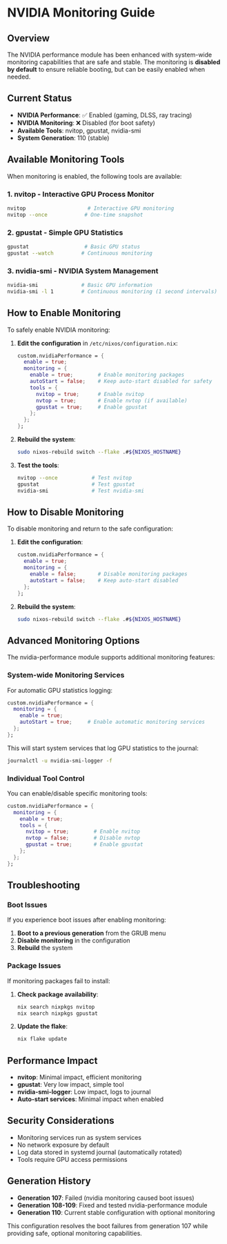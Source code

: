 # NVIDIA Monitoring Guide

## Overview

The NVIDIA performance module has been enhanced with system-wide monitoring capabilities that are safe and stable. The monitoring is **disabled by default** to ensure reliable booting, but can be easily enabled when needed.

## Current Status

- **NVIDIA Performance**: ✅ Enabled (gaming, DLSS, ray tracing)
- **NVIDIA Monitoring**: ❌ Disabled (for boot safety)
- **Available Tools**: nvitop, gpustat, nvidia-smi
- **System Generation**: 110 (stable)

## Available Monitoring Tools

When monitoring is enabled, the following tools are available:

### 1. nvitop - Interactive GPU Process Monitor
```bash
nvitop                    # Interactive GPU monitoring
nvitop --once            # One-time snapshot
```

### 2. gpustat - Simple GPU Statistics
```bash
gpustat                  # Basic GPU status
gpustat --watch         # Continuous monitoring
```

### 3. nvidia-smi - NVIDIA System Management
```bash
nvidia-smi              # Basic GPU information
nvidia-smi -l 1         # Continuous monitoring (1 second intervals)
```

## How to Enable Monitoring

To safely enable NVIDIA monitoring:

1. **Edit the configuration** in `/etc/nixos/configuration.nix`:
   ```nix
   custom.nvidiaPerformance = {
     enable = true;
     monitoring = {
       enable = true;        # Enable monitoring packages
       autoStart = false;    # Keep auto-start disabled for safety
       tools = {
         nvitop = true;      # Enable nvitop
         nvtop = true;       # Enable nvtop (if available)  
         gpustat = true;     # Enable gpustat
       };
     };
   };
   ```

2. **Rebuild the system**:
   ```bash
   sudo nixos-rebuild switch --flake .#${NIXOS_HOSTNAME}
   ```

3. **Test the tools**:
   ```bash
   nvitop --once           # Test nvitop
   gpustat                 # Test gpustat
   nvidia-smi              # Test nvidia-smi
   ```

## How to Disable Monitoring

To disable monitoring and return to the safe configuration:

1. **Edit the configuration**:
   ```nix
   custom.nvidiaPerformance = {
     enable = true;
     monitoring = {
       enable = false;       # Disable monitoring packages
       autoStart = false;    # Keep auto-start disabled
     };
   };
   ```

2. **Rebuild the system**:
   ```bash
   sudo nixos-rebuild switch --flake .#${NIXOS_HOSTNAME}
   ```

## Advanced Monitoring Options

The nvidia-performance module supports additional monitoring features:

### System-wide Monitoring Services

For automatic GPU statistics logging:

```nix
custom.nvidiaPerformance = {
  monitoring = {
    enable = true;
    autoStart = true;     # Enable automatic monitoring services
  };
};
```

This will start system services that log GPU statistics to the journal:
```bash
journalctl -u nvidia-smi-logger -f
```

### Individual Tool Control

You can enable/disable specific monitoring tools:

```nix
custom.nvidiaPerformance = {
  monitoring = {
    enable = true;
    tools = {
      nvitop = true;        # Enable nvitop
      nvtop = false;        # Disable nvtop
      gpustat = true;       # Enable gpustat
    };
  };
};
```

## Troubleshooting

### Boot Issues
If you experience boot issues after enabling monitoring:

1. **Boot to a previous generation** from the GRUB menu
2. **Disable monitoring** in the configuration
3. **Rebuild** the system

### Package Issues
If monitoring packages fail to install:

1. **Check package availability**:
   ```bash
   nix search nixpkgs nvitop
   nix search nixpkgs gpustat
   ```

2. **Update the flake**:
   ```bash
   nix flake update
   ```

## Performance Impact

- **nvitop**: Minimal impact, efficient monitoring
- **gpustat**: Very low impact, simple tool
- **nvidia-smi-logger**: Low impact, logs to journal
- **Auto-start services**: Minimal impact when enabled

## Security Considerations

- Monitoring services run as system services
- No network exposure by default
- Log data stored in systemd journal (automatically rotated)
- Tools require GPU access permissions

## Generation History

- **Generation 107**: Failed (nvidia monitoring caused boot issues)
- **Generation 108-109**: Fixed and tested nvidia-performance module
- **Generation 110**: Current stable configuration with optional monitoring

This configuration resolves the boot failures from generation 107 while providing safe, optional monitoring capabilities.
